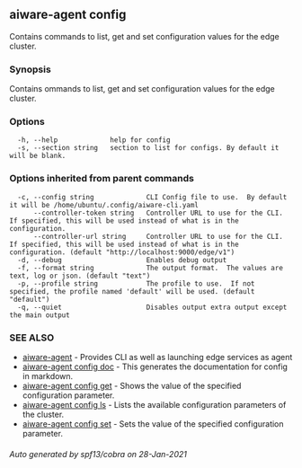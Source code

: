 ## aiware-agent config

Contains commands to list, get and set configuration values for the edge cluster.

### Synopsis

Contains ommands to list, get and set configuration values for the edge cluster.

### Options

```
  -h, --help             help for config
  -s, --section string   section to list for configs. By default it will be blank.
```

### Options inherited from parent commands

```
  -c, --config string             CLI Config file to use.  By default it will be /home/ubuntu/.config/aiware-cli.yaml
      --controller-token string   Controller URL to use for the CLI.  If specified, this will be used instead of what is in the configuration.
      --controller-url string     Controller URL to use for the CLI.  If specified, this will be used instead of what is in the configuration. (default "http://localhost:9000/edge/v1")
  -d, --debug                     Enables debug output
  -f, --format string             The output format.  The values are text, log or json. (default "text")
  -p, --profile string            The profile to use.  If not specified, the profile named 'default' will be used. (default "default")
  -q, --quiet                     Disables output extra output except the main output
```

### SEE ALSO

* [aiware-agent](/cli/aiware-agent.md)	 - Provides CLI as well as launching edge services as agent
* [aiware-agent config doc](/cli/aiware-agent_config_doc.md)	 - This generates the documentation for config in markdown.
* [aiware-agent config get](/cli/aiware-agent_config_get.md)	 - Shows the value of the specified configuration parameter.
* [aiware-agent config ls](/cli/aiware-agent_config_ls.md)	 - Lists the available configuration parameters of the cluster.
* [aiware-agent config set](/cli/aiware-agent_config_set.md)	 - Sets the value of the specified configuration parameter.

###### Auto generated by spf13/cobra on 28-Jan-2021
